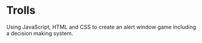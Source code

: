# Trolls
Using JavaScript, HTML and CSS to create an alert window game including a decision making system.
